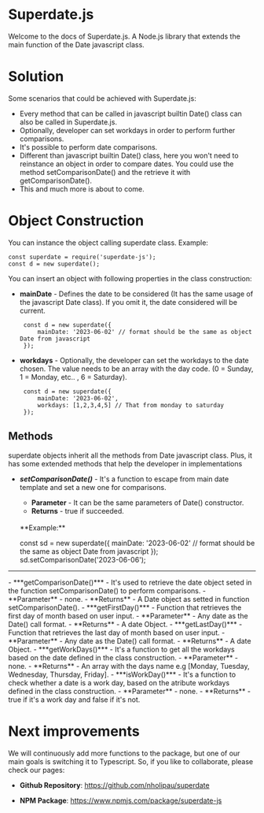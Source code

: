 # Superdate.js

Welcome to the docs of Superdate.js. A Node.js library that extends the main function of the Date javascript class.

# Solution

Some scenarios that could be achieved with Superdate.js:
- Every method that can be called in javascript builtin Date() class can also be called in Superdate.js.
- Optionally, developer can set workdays in order to perform further comparisons.
- It's possible to perform date comparisons.
- Different than javascript builtin Date() class, here you won't need to reinstance an object in order to compare dates. You could use the method setComparisonDate() and the retrieve it with getComparisonDate().
- This and much more is about to come.

# Object Construction

You can instance the object calling superdate class.
Example:

    const superdate = require('superdate-js');
	const d = new superdate();

You can insert an object with following properties in the class construction:

- **mainDate** - Defines the date to be considered (It has the same usage of the javascript Date class). If you omit it, the date considered will be current.

       const d = new superdate({
	       mainDate: '2023-06-02' // format should be the same as object Date from javascript
       });

- **workdays** - Optionally, the developer can set the workdays to the date chosen. The value needs to be an array with the day code. (0 = Sunday, 1 = Monday, etc.. , 6 = Saturday).

       const d = new superdate({
	       mainDate: '2023-06-02',
	       workdays: [1,2,3,4,5] // That from monday to saturday
       });

## Methods

superdate objects inherit all the methods from Date javascript class. Plus, it has some extended methods that help the developer in implementations

- ***setComparisonDate()*** - It's a function to escape from main date template and set a new one for comparisons.
	- **Parameter** - It can be the same parameters of Date() constructor.
	- **Returns** - true if succeeded.
	<br>
	**Example:**

	const sd = new superdate({
		mainDate: '2023-06-02' // format should be the same as object Date from javascript
	});
	sd.setComparisonDate('2023-06-06');
<hr>
- ***getComparisonDate()*** - It's used to retrieve the date object seted in the function setComparisonDate() to perform comparisons.
	- **Parameter** - none.
	- **Returns** - A Date object as setted in function setComparisonDate().
- ***getFirstDay()*** - Function that retrieves the first day of month based on user input.
	- **Parameter** - Any date as the Date() call format.
	- **Returns** - A date Object.
- ***getLastDay()*** - Function that retrieves the last day of month based on user input.
	- **Parameter** - Any date as the Date() call format.
	- **Returns** - A date Object.
- ***getWorkDays()*** - It's a function to get all the workdays based on the date defined in the class construction.
	- **Parameter** - none.
	- **Returns** - An array with the days name e.g [Monday, Tuesday, Wednesday, Thursday, Friday].
- ***isWorkDay()*** - It's a function to check whether a date is a work day, based on the atribute workdays defined in the class construction.
	- **Parameter** - none.
	- **Returns** - true if it's a work day and false if it's not.

# Next improvements
We will continuously add more functions to the package, but one of our main goals is switching it to Typescript. So, if you like to collaborate, please check our pages: 

- **Github Repository**:
https://github.com/nholipau/superdate

- **NPM Package**:
https://www.npmjs.com/package/superdate-js